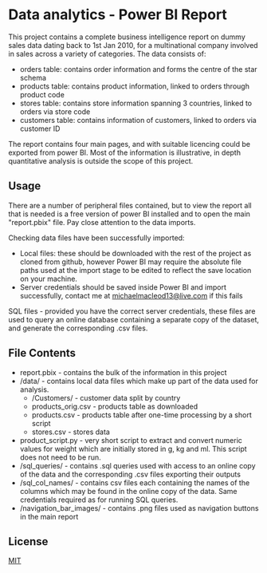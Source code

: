 # Data analytics - Power BI Report

This project contains a complete business intelligence report on dummy sales data dating back to 1st Jan 2010, for a multinational company involved in sales across a variety of categories. The data consists of:
- orders table: contains order information and forms the centre of the star schema
- products table: contains product information, linked to orders through product code
- stores table: contains store information spanning 3 countries, linked to orders via store code
- customers table: contains information of customers, linked to orders via customer ID

The report contains four main pages, and with suitable licencing could be exported from power BI. Most of the information is illustrative, in depth quantitative analysis is outside the scope of this project.

## Usage
There are a number of peripheral files contained, but to view the report all that is needed is a free version of power BI installed and to open the main "report.pbix" file. Pay close attention to the data imports.

Checking data files have been successfully imported:
- Local files: these should be downloaded with the rest of the project as cloned from github, however Power BI may require the absolute file paths used at the import stage to be edited to reflect the save location on your machine.
- Server credentials should be saved inside Power BI and import successfully, contact me at michaelmacleod13@live.com if this fails 

SQL files - provided you have the correct server credentials, these files are used to query an online database containing a separate copy of the dataset, and generate the corresponding .csv files.

## File Contents

- report.pbix - contains the bulk of the information in this project
 - /data/ - contains local data files which make up part of the data used for analysis. 
    - /Customers/ - customer data split by country
    - products_orig.csv - products table as downloaded
    - products.csv - products table after one-time processing by a short script
    - stores.csv - stores data
 - product_script.py - very short script to extract and convert numeric values for weight which are initially stored in g, kg and ml. This script does not need to be run.
 - /sql_queries/ - contains .sql queries used with access to an online copy of the data and the corresponding .csv files exporting their outputs
 - /sql_col_names/ - contains csv files each containing the names of the columns which may be found in the online copy of the data. Same credentials required as for running SQL queries.
 - /navigation_bar_images/ - contains .png files used as navigation buttons in the main report
    
## License

[MIT](https://choosealicense.com/licenses/mit/)

